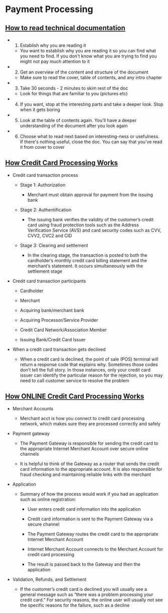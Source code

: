 # Payment Processing

## [How to read technical documentation](https://www.linkedin.com/pulse/20140730081025-316694350-how-to-read-technical-docs-in-the-minimum-time-possible/)

* 1. Establish why you are reading it

  * You want to establish why you are reading it so you can find what you need to find. If you don't know what you are trying to find you  might not pay much attention to it

* 2. Get an overview of the content and structure of the document

  * Make sure to read the cover, table of contents, and any intro chapter

* 3. Take 30 seconds - 2 minutes to skim rest of the doc

  * Look for things that are familiar to you (pictures etc)

* 4. If you want, stop at the interesting parts and take a deeper look. Stop when it gets boring

* 5. Look at the table of contents again. You'll have a deeper understanding of the document after you look again

* 6. Choose what to read next based on interesting-ness or usefulness. If there's nothing useful, close the doc. You can say that you've read it from cover to cover

## [How Credit Card Processing Works](https://wallethub.com/edu/cc/credit-card-transaction/25511)

* Credit card transaction process

  * Stage 1: Authorization

    * Merchant must obtain approval for payment from the issuing bank

  * Stage 2: Authentification

    * The issuing bank verifies the validity of the customer’s credit card using fraud protection tools such as the Address Verification Service (AVS) and card security codes such as CVV, CVV2, CVC2 and CID

  * Stage 3: Clearing and settlement

    * In the clearing stage, the transaction is posted to both the cardholder’s monthly credit card billing statement and the merchant’s statement. It occurs simultaneously with the settlement stage

* Credit card transaction participants

  * Cardholder

  * Merchant

  * Acquiring bank/merchant bank

  * Acquiring Processor/Service Provider

  * Credit Card Network/Association Member

  * Issuing Bank/Credit Card Issuer

* When a credit card transaction gets declined

  * When a credit card is declined, the point of sale (POS) terminal will return a response code that explains why. Sometimes those codes don’t tell the full story. In those instances, only your credit card issuer can identify the particular reason for the rejection, so you may need to call customer service to resolve the problem

## [How ONLINE Credit Card Processing Works](https://www.eventrebels.com/online-credit-card-processing-work/)

* Merchant Accounts

  * Merchant acct is how you connect to credit card processing network, which makes sure they are processed correctly and safely

* Payment gateway

  * The Payment Gateway is responsible for sending the credit card to the appropriate Internet Merchant Account over secure online channels

  * It is helpful to think of the Gateway as a router that sends the credit card information to the appropriate account.  It is also responsible for fraud checking and maintaining reliable links with the merchant

* Application

  * Summary of how the process would work if you had an application such as online registration:

    * User enters credit card information into the application
  
    * Credit card information is sent to the Payment Gateway via a secure channel
  
    * The Payment Gateway routes the credit card to the appropriate Internet Merchant Account
  
    * Internet Merchant Account connects to the Merchant Account for credit card processing
  
    * The result is passed back to the Gateway and then the application

* Validation, Refunds, and Settlement

  * If the customer’s credit card is declined you will usually see a general message such as “there was a problem processing your credit card.”  For security reasons, the online user will usually not see the specific reasons for the failure, such as a decline
  
